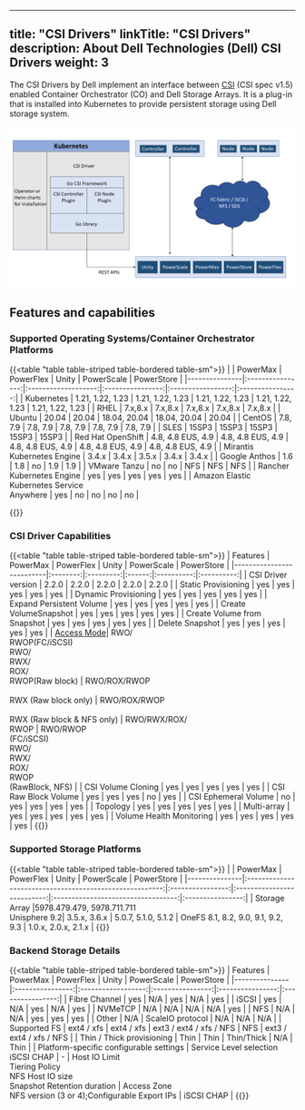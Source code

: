 
---
title: "CSI Drivers"
linkTitle: "CSI Drivers"
description: About Dell Technologies (Dell) CSI Drivers 
weight: 3
---

The CSI Drivers by Dell implement an interface between [CSI](https://kubernetes-csi.github.io/docs/) (CSI spec v1.5) enabled Container Orchestrator (CO) and Dell Storage Arrays. It is a plug-in that is installed into Kubernetes to provide persistent storage using Dell storage system.

![CSI Architecture](Architecture_Diagram.png)

## Features and capabilities

### Supported Operating Systems/Container Orchestrator Platforms
{{<table "table table-striped table-bordered table-sm">}}
|               | PowerMax         | PowerFlex           | Unity            | PowerScale        | PowerStore       |
|---------------|:----------------:|:-------------------:|:----------------:|:-----------------:|:----------------:|
| Kubernetes    | 1.21, 1.22, 1.23 |   1.21, 1.22, 1.23  | 1.21, 1.22, 1.23 | 1.21, 1.22, 1.23  | 1.21, 1.22, 1.23 |
| RHEL          |     7.x,8.x      |     7.x,8.x         |     7.x,8.x      |     7.x,8.x       |     7.x,8.x      |
| Ubuntu        |       20.04      |       20.04         |  18.04, 20.04    | 18.04, 20.04      |        20.04     |
| CentOS        |     7.8, 7.9     |      7.8, 7.9       |     7.8, 7.9     |      7.8, 7.9     |     7.8, 7.9     |
| SLES          |        15SP3     |        15SP3        |       15SP3      |         15SP3     |       15SP3      |
| Red Hat OpenShift | 4.8, 4.8 EUS, 4.9  | 4.8, 4.8 EUS, 4.9 | 4.8, 4.8 EUS, 4.9 | 4.8, 4.8 EUS, 4.9 |  4.8, 4.8 EUS, 4.9 |
| Mirantis Kubernetes Engine | 3.4.x |      3.4.x        |       3.5.x      |        3.4.x      |        3.4.x     |
| Google Anthos |        1.6       |          1.8        |        no        |         1.9       |        1.9       |
| VMware Tanzu  |        no        |          no         |        NFS       |         NFS       |      NFS         |
| Rancher Kubernetes Engine | yes  |          yes        |        yes       |         yes       |      yes         |
| Amazon Elastic Kubernetes Service<br> Anywhere | yes  |          no        |        no       |         no       |      no         |

{{</table>}}

### CSI Driver Capabilities
{{<table "table table-striped table-bordered table-sm">}}
| Features                 | PowerMax | PowerFlex | Unity  | PowerScale | PowerStore |
|--------------------------|:--------:|:---------:|:------:|:----------:|:----------:|
| CSI Driver version       | 2.2.0    | 2.2.0     | 2.2.0  | 2.2.0      | 2.2.0      |
| Static Provisioning      | yes      | yes       | yes    | yes        | yes        |
| Dynamic Provisioning     | yes      | yes       | yes    | yes        | yes        |
| Expand Persistent Volume | yes      | yes       | yes    | yes        | yes        |
| Create VolumeSnapshot    | yes      | yes       | yes    | yes        | yes        |
| Create Volume from Snapshot | yes   | yes       | yes    | yes        | yes        |
| Delete Snapshot          | yes      | yes       | yes    | yes        | yes        |
| [Access Mode](https://kubernetes.io/docs/concepts/storage/persistent-volumes/#access-modes)| RWO/<br>RWOP(FC/iSCSI)<br>RWO/<br>RWX/<br>ROX/<br>RWOP(Raw block) | RWO/ROX/RWOP<br><br>RWX (Raw block only) | RWO/ROX/RWOP<br><br>RWX (Raw block & NFS only) | RWO/RWX/ROX/<br>RWOP | RWO/RWOP<br>(FC/iSCSI)<br>RWO/<br>RWX/<br>ROX/<br>RWOP<br>(RawBlock, NFS) |
| CSI Volume Cloning       | yes      | yes       | yes    | yes        | yes        |
| CSI Raw Block Volume     | yes      | yes       | yes    | no         | yes        |
| CSI Ephemeral Volume     | no       | yes       | yes    | yes        | yes        |
| Topology                 | yes      | yes       | yes    | yes        | yes        |
| Multi-array              | yes      | yes       | yes    | yes        | yes        |
| Volume Health Monitoring | yes      | yes       | yes    | yes        | yes        |
{{</table>}}
### Supported Storage Platforms
{{<table "table table-striped table-bordered table-sm">}}
|               | PowerMax                                                | PowerFlex        | Unity                      | PowerScale                         |    PowerStore    |
|---------------|:-------------------------------------------------------:|:----------------:|:--------------------------:|:----------------------------------:|:----------------:|
| Storage Array |5978.479.479, 5978.711.711<br>Unisphere 9.2|    3.5.x, 3.6.x  | 5.0.7, 5.1.0, 5.1.2 | OneFS 8.1, 8.2, 9.0, 9.1, 9.2, 9.3 | 1.0.x, 2.0.x, 2.1.x     |
{{</table>}}
### Backend Storage Details
{{<table "table table-striped table-bordered table-sm">}}
| Features      | PowerMax         | PowerFlex          | Unity            | PowerScale       | PowerStore       |
|---------------|:----------------:|:------------------:|:----------------:|:----------------:|:----------------:|
| Fibre Channel | yes              | N/A                | yes              | N/A              | yes              |
| iSCSI         | yes              | N/A                | yes              | N/A              | yes              |
| NVMeTCP       | N/A              | N/A                | N/A              | N/A              | yes              |
| NFS           | N/A              | N/A                | yes              | yes              | yes              |
| Other         | N/A              | ScaleIO protocol   | N/A              | N/A              | N/A              |
| Supported FS  | ext4 / xfs       | ext4 / xfs         | ext3 / ext4 / xfs / NFS | NFS       | ext3 / ext4 / xfs / NFS |
| Thin / Thick provisioning | Thin  | Thin              | Thin/Thick       | N/A              | Thin             |
| Platform-specific configurable settings | Service Level selection<br>iSCSI CHAP | - | Host IO Limit<br>Tiering Policy<br>NFS Host IO size<br>Snapshot Retention duration | Access Zone<br>NFS version (3 or 4);Configurable Export IPs | iSCSI CHAP |
{{</table>}}
